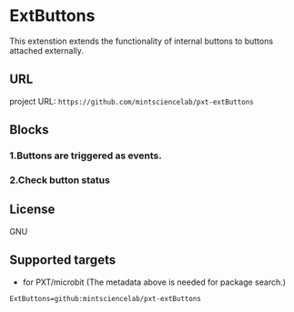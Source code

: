 # ExtButtons

This extenstion extends the functionality of internal buttons to buttons attached externally.

## URL
project URL:  ```https://github.com/mintsciencelab/pxt-extButtons```

## Blocks

### 1.Buttons are triggered as events.

### 2.Check button status


## License

GNU

## Supported targets

* for PXT/microbit
(The metadata above is needed for package search.)
```package
ExtButtons=github:mintsciencelab/pxt-extButtons
```
